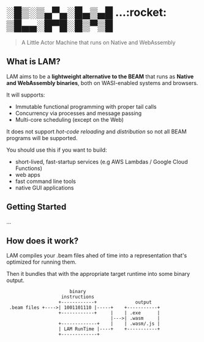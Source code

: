 <h1>
░█▒░▒▄▀▄░█▄▒▄█ ...:rocket:<br />
▒█▄▄░█▀█░█▒▀▒█ 
</h1>

> A Little Actor Machine that runs on Native and WebAssembly

## What is LAM?

LAM aims to be a **lightweight alternative to the BEAM** that runs as **Native
and WebAssembly binaries**, both on WASI-enabled systems and browsers.

It will supports:

* Immutable functional programming with proper tail calls
* Concurrency via processes and message passing
* Multi-core scheduling (except on the Web)

It does not support _hot-code reloading_ and _distribution_ so not all BEAM
programs will be supported.

You should use this if you want to build:

* short-lived, fast-startup services (e.g AWS Lambdas / Google Cloud Functions)
* web apps
* fast command line tools
* native GUI applications

## Getting Started

...

## How does it work?

LAM compiles your .beam files ahed of time into a representation that's
optimized for running them.

Then it bundles that with the appropriate target runtime into some binary
output.

```
                       binary
                    instructions
                   +------------+              output
 .beam files +---->| 1001101110 |-----+    +-----------+
                   +------------+     |    | .exe      |
                                      |--->| .wasm     |
                   +-------------+    |    | .wasm/.js |
                   | LAM RunTime |----+    +-----------+
                   +-------------+
```
